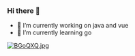 ### Hi there 👋

<!--
**nivelle/nivelle** is a ✨ _special_ ✨ repository because its `README.md` (this file) appears on your GitHub profile.

-->

- 🔭 I’m currently working on java and vue
- 🌱 I’m currently learning go

[![BGoQXQ.jpg](https://s1.ax1x.com/2020/10/29/BGoQXQ.jpg)](https://imgchr.com/i/BGoQXQ)
